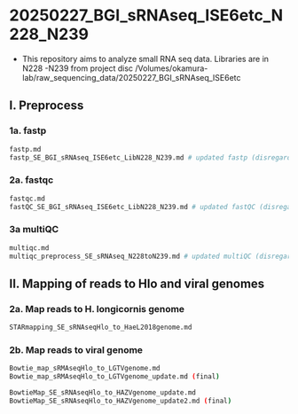 # 20250227_BGI_sRNAseq_ISE6etc_N228_N239
- This repository aims to analyze small RNA seq data. Libraries are in N228 -N239 from project disc /Volumes/okamura-lab/raw_sequencing_data/20250227_BGI_sRNAseq_ISE6etc

## I. Preprocess
### 1a. fastp
```sh
fastp.md
fastp_SE_BGI_sRNAseq_ISE6etc_LibN228_N239.md # updated fastp (disregard "fastp.md")
```
### 2a. fastqc
```sh
fastqc.md
fastQC_SE_BGI_sRNAseq_ISE6etc_LibN228_N239.md # updated fastQC (disregard "fastqc.md")
```
### 3a multiQC
```sh
multiqc.md
multiqc_preprocess_SE_sRNAseq_N228toN239.md # updated multiQC (disregard "multiqc.md")
```

## II. Mapping of reads to Hlo and viral genomes

### 2a. Map reads to H. longicornis genome
```sh
STARmapping_SE_sRNAseqHlo_to_HaeL2018genome.md
```
### 2b. Map reads to viral genome
```sh
Bowtie_map_sRMAseqHlo_to_LGTVgenome.md
Bowtie_map_sRMAseqHlo_to_LGTVgenome_update.md (final)

BowtieMap_SE_sRNAseqHlo_to_HAZVgenome_update.md
BowtieMap_SE_sRNAseqHlo_to_HAZVgenome_update2.md (final)
```
